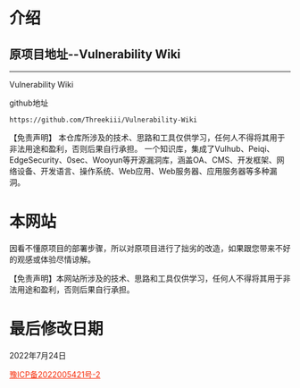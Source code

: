 # 介绍  

## 原项目地址--Vulnerability Wiki

----  

Vulnerability Wiki</br>  

github地址
```
https://github.com/Threekiii/Vulnerability-Wiki
```
【免责声明】
本仓库所涉及的技术、思路和工具仅供学习，任何人不得将其用于非法用途和盈利，否则后果自行承担。
一个知识库，集成了Vulhub、Peiqi、EdgeSecurity、0sec、Wooyun等开源漏洞库，涵盖OA、CMS、开发框架、网络设备、开发语言、操作系统、Web应用、Web服务器、应用服务器等多种漏洞。  

# 本网站

因看不懂原项目的部署步骤，所以对原项目进行了拙劣的改造，如果跟您带来不好的观感或体验尽情谅解。</br>


【免责声明】本网站所涉及的技术、思路和工具仅供学习，任何人不得将其用于非法用途和盈利，否则后果自行承担。

# 最后修改日期

2022年7月24日

<footer>
<a href="https://beian.miit.gov.cn"  style="color:#f72b07" target="_blank">豫ICP备2022005421号-2</a>
</footer>